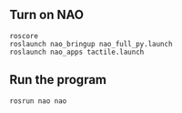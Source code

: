 ## Turn on NAO
```
roscore
roslaunch nao_bringup nao_full_py.launch
roslaunch nao_apps tactile.launch
```

## Run the program
```
rosrun nao nao
```